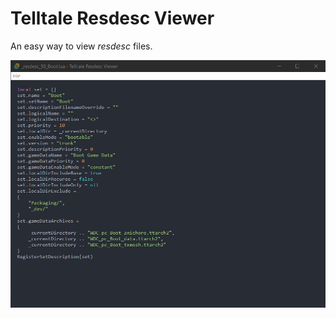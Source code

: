 # Telltale Resdesc Viewer
An easy way to view _resdesc_ files.

![Screenshot](/assets/screenshot.png?raw=true)